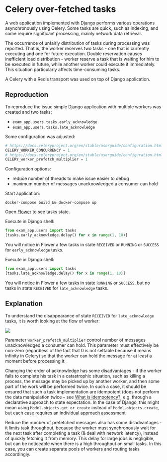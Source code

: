 # Celery over-fetched tasks

A web application implemented with Django performs various operations asynchronously using Celery. Some tasks are quick, such as indexing, and some require significant processing, mainly network data retrieval.

The occurrence of unfairly distribution of tasks during processing was reported. That is, the worker reserves two tasks - one that is currently executing and one for future execution. Double reservation causes inefficient load distribution - worker reserve a task that is waiting for him to be executed in future, while another worker could execute it immediately. This situation particularly affects time-consuming tasks.

A Celery with a Redis transport was used on top of Django application.

## Reproduction

To reproduce the issue simple Django application with multiple workers was created and two tasks:

* `exam_app.users.tasks.early_acknowledge`
* `exam_app.users.tasks.late_acknowledge`

Some configuration was adjusted:

```python
# https://docs.celeryproject.org/en/stable/userguide/configuration.html#worker-concurrency
CELERY_WORKER_CONCURRENCY = 1
# https://docs.celeryproject.org/en/stable/userguide/configuration.html#worker-prefetch-multiplier
CELERY_worker_prefetch_multiplier = 1
```

Configuration options:

* reduce number of threads to make issue easier to debug
* maximum number of messages unacknowledged a consumer can hold

Start application:

```
docker-compose build && docker-compose up
```

Open [Flower](http://debug:debug@localhost:5555/tasks) to see tasks state.

Execute in Django shell:

```python
from exam_app.users import tasks
[tasks.early_acknowledge.delay() for x in range(1, 10)]
```

You will notice in Flower a few tasks in state `RECEIVED` or `RUNNING` or `SUCCESS` for `early_acknowledge` tasks.

Execute in Django shell:

```python
from exam_app.users import tasks
[tasks.late_acknowledge.delay() for x in range(1, 10)]
```

You will notice in Flower a few tasks in state `RUNNING` or `SUCCESS`, but no tasks in state `RECEIVED` for `late_acknowledge` tasks.

## Explanation

To understand the disappearance of state `RECEIVED` for `late_acknowledge` tasks, it is worth looking at the flow of worker:

![](https://ptuml.hackmd.io/svg/ZS-n2W8n30RWFK-HKOTx0K4v7Nm2mL52-olIUeKqFNryMy-XcouX8Sb7CcOJjVA8TD0Ke3pi-9oqPXisoO4L3lSPH1ADnOLyYMBOdhI0ba4UkXsyu8hXizlt5_rhxXiqfMU4lrKPCQEZZzBgbSTLIhJrdyglMmYJfx66zkiR)

Parameter `worker_prefetch_multiplier` control number of messages unacknowledged a consumer can hold. This parameter must effectively be non-zero (regardless of the fact that 0 is not settable because it means infinity in Celery) so that the worker can hold the message for at least a moment before processing it.

Changing the order of acknowledge has some disadvantages - if the worker fails to complete his task in a catastrophic situation, such as killing a process, the message may be picked up by another worker, and then some part of the work will be performed twice. In such a case, it should be ensured that such a task implementation are idempotent (does not perform the data manipulation twice – see [What is idempotency?](https://medium.com/airbnb-engineering/avoiding-double-payments-in-a-distributed-payments-system-2981f6b070bb#b7bb), e.g. through a declarative approach to state expectation. In the case of Django, this might mean using `Model.objects.get_or_create` instead of `Model.objects.create`, but each case requires an individual approach assessment

Reduce the number of prefetched messages also has some disadvantages - it limits task throughput, because the worker must synchronously wait for the next task after completing a task (& deal with network latency), instead of quickly fetching it from memory. This delay for large jobs is negligible, but can be noticeable when there is a high throughput on small tasks. In this case, you can create separate pools of workers and routing tasks accordingly.
